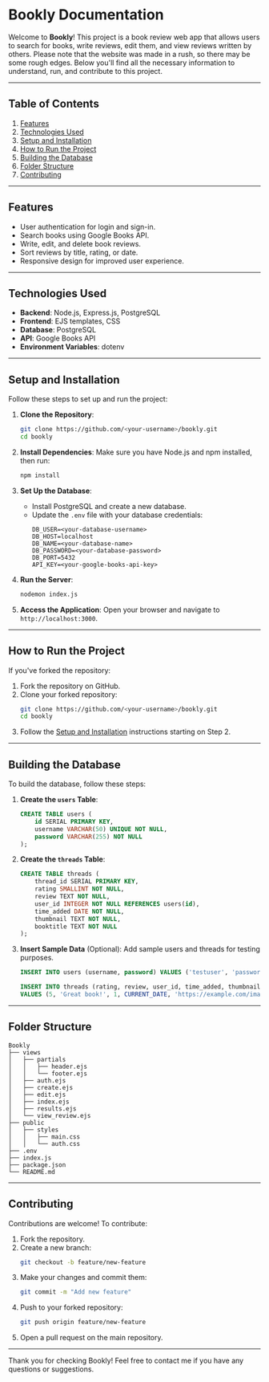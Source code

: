 # Bookly Documentation

Welcome to **Bookly**! This project is a book review web app that allows users to search for books, write reviews, edit them, and view reviews written by others. Please note that the website was made in a rush, so there may be some rough edges. Below you'll find all the necessary information to understand, run, and contribute to this project.

---

## Table of Contents

1. [Features](#features)
2. [Technologies Used](#technologies-used)
3. [Setup and Installation](#setup-and-installation)
4. [How to Run the Project](#how-to-run-the-project)
5. [Building the Database](#building-the-database)
6. [Folder Structure](#folder-structure)
7. [Contributing](#contributing)

---

## Features

- User authentication for login and sign-in.
- Search books using Google Books API.
- Write, edit, and delete book reviews.
- Sort reviews by title, rating, or date.
- Responsive design for improved user experience.

---

## Technologies Used

- **Backend**: Node.js, Express.js, PostgreSQL
- **Frontend**: EJS templates, CSS
- **Database**: PostgreSQL
- **API**: Google Books API
- **Environment Variables**: dotenv

---

## Setup and Installation

Follow these steps to set up and run the project:

1. **Clone the Repository**:
   ```bash
   git clone https://github.com/<your-username>/bookly.git
   cd bookly
   ```

2. **Install Dependencies**:
   Make sure you have Node.js and npm installed, then run:
   ```bash
   npm install
   ```

3. **Set Up the Database**:
   - Install PostgreSQL and create a new database.
   - Update the `.env` file with your database credentials:
     ```env
     DB_USER=<your-database-username>
     DB_HOST=localhost
     DB_NAME=<your-database-name>
     DB_PASSWORD=<your-database-password>
     DB_PORT=5432
     API_KEY=<your-google-books-api-key>
     ```

4. **Run the Server**:
   ```bash
   nodemon index.js
   ```

5. **Access the Application**:
   Open your browser and navigate to `http://localhost:3000`.

---

## How to Run the Project

If you've forked the repository:

1. Fork the repository on GitHub.
2. Clone your forked repository:
   ```bash
   git clone https://github.com/<your-username>/bookly.git
   cd bookly
   ```
3. Follow the [Setup and Installation](#setup-and-installation) instructions starting on Step 2.

---

## Building the Database

To build the database, follow these steps:

1. **Create the `users` Table**:
   ```sql
   CREATE TABLE users (
       id SERIAL PRIMARY KEY,
       username VARCHAR(50) UNIQUE NOT NULL,
       password VARCHAR(255) NOT NULL
   );
   ```

2. **Create the `threads` Table**:
   ```sql
   CREATE TABLE threads (
       thread_id SERIAL PRIMARY KEY,
       rating SMALLINT NOT NULL,
       review TEXT NOT NULL,
       user_id INTEGER NOT NULL REFERENCES users(id),
       time_added DATE NOT NULL,
       thumbnail TEXT NOT NULL,
       booktitle TEXT NOT NULL
   );
   ```

3. **Insert Sample Data** (Optional):
   Add sample users and threads for testing purposes.
   ```sql
   INSERT INTO users (username, password) VALUES ('testuser', 'password123');

   INSERT INTO threads (rating, review, user_id, time_added, thumbnail, booktitle)
   VALUES (5, 'Great book!', 1, CURRENT_DATE, 'https://example.com/image.jpg', 'Sample Book');
   ```

---

## Folder Structure

```
Bookly
├── views
│   ├── partials
│   │   ├── header.ejs
│   │   └── footer.ejs
│   ├── auth.ejs
│   ├── create.ejs
│   ├── edit.ejs
│   ├── index.ejs
│   ├── results.ejs
│   └── view_review.ejs
├── public
│   ├── styles
│   │   ├── main.css
│   │   └── auth.css
├── .env
├── index.js
├── package.json
└── README.md
```

---

## Contributing

Contributions are welcome! To contribute:

1. Fork the repository.
2. Create a new branch:
   ```bash
   git checkout -b feature/new-feature
   ```
3. Make your changes and commit them:
   ```bash
   git commit -m "Add new feature"
   ```
4. Push to your forked repository:
   ```bash
   git push origin feature/new-feature
   ```
5. Open a pull request on the main repository.

---

Thank you for checking Bookly! Feel free to contact me if you have any questions or suggestions.

